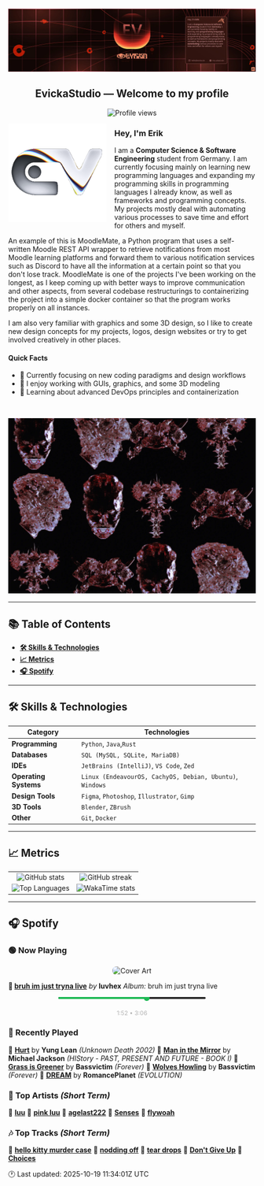 <p align="center">
  <img src="assets/banner_2.webp" alt="Evicka Studio Banner" />
</p>

<h2 align="center">EvickaStudio — Welcome to my profile</h2>

<p align="center">
  <img src="https://komarev.com/ghpvc/?username=EvickaStudio&style=plastic&abbreviated=true&color=ff69b4" alt="Profile views" />
  <!-- Centering reference: using container alignment per CSS text-align guidance -->
</p>

<p>
  <img align="left" src="assets/liquid-logo-500.gif" alt="Evicka EV Logo" width="200" style="margin-right: 16px; margin-bottom: 8px;"/>
</p>

<h3>Hey, I'm Erik</h3>
<p>
  I am a <strong>Computer Science & Software Engineering</strong> student from
  Germany. I am currently focusing mainly on learning new programming
  languages and expanding my programming skills in programming languages I
  already know, as well as frameworks and programming concepts. My projects
  mostly deal with automating various processes to save time and effort for
  others and myself.
</p>
<p>
  An example of this is MoodleMate, a Python program that uses a
  self-written Moodle REST API wrapper to retrieve notifications from most
  Moodle learning platforms and forward them to various notification
  services such as Discord to have all the information at a certain point
  so that you don't lose track. MoodleMate is one of the projects I've been
  working on the longest, as I keep coming up with better ways to improve
  communication and other aspects, from several codebase restructurings to
  containerizing the project into a simple docker container so that the
  program works properly on all instances.
</p>
<p>
  I am also very familiar with graphics and some 3D design, so I like to
  create new design concepts for my projects, logos, design websites or try
  to get involved creatively in other places.
</p>

<h4>Quick Facts</h4>
<ul>
  <li>🔬 Currently focusing on new coding paradigms and design workflows</li>
  <li>👀 I enjoy working with GUIs, graphics, and some 3D modeling</li>
  <li>🌱 Learning about advanced DevOps principles and containerization</li>
  
</ul>

<br clear="left"/>

<p align="center">
  <img src="assets/evkheadpostersmol.webp" alt="Evicka poster collage" />
</p>

---

## 📚 Table of Contents

- **[🛠️ Skills & Technologies](#️-skills--technologies)**
- **[📈 Metrics](#-metrics)**
- **[🎧 Spotify](#-spotify)**

---

## 🛠️ Skills & Technologies

| **Category**          | **Technologies**                                                                                                 |
|-----------------------|------------------------------------------------------------------------------------------------------------------|
| **Programming**       | `Python`, `Java`,`Rust`                                                                                           |
| **Databases**         | `SQL (MySQL, SQLite, MariaDB)`                                                                                   |
| **IDEs**              | `JetBrains (IntelliJ)`, `VS Code`, `Zed`                                                                         |
| **Operating Systems** | `Linux (EndeavourOS, CachyOS, Debian, Ubuntu)`, `Windows`                                                        |
| **Design Tools**      | `Figma`, `Photoshop`, `Illustrator`, `Gimp`                                                                      |
| **3D Tools**          | `Blender`, `ZBrush`                                                                                              |
| **Other**             | `Git`, `Docker`                                                                                                  |

---

## 📈 Metrics

<table>
  <tr>
    <td align="center">
      <img src="https://github-readme-stats.vercel.app/api?username=EvickaStudio&show=reviews,discussions_started,discussions_answered,prs_merged,prs_merged_percentage&show_icons=true&theme=transparent" alt="GitHub stats" width="100%" />
    </td>
    <td align="center">
      <img src="https://github-readme-streak-stats.herokuapp.com/?user=EvickaStudio&theme=transparent" alt="GitHub streak" width="100%" />
    </td>
  </tr>
  <tr>
    <td align="center">
      <img src="https://github-readme-stats.vercel.app/api/top-langs/?username=EvickaStudio&theme=transparent&layout=compact" alt="Top Languages" width="100%" />
    </td>
    <td align="center">
      <img src="https://github-readme-stats.vercel.app/api/wakatime?username=evickastudio&layout=compact&theme=transparent" alt="WakaTime stats" width="100%" />
    </td>
  </tr>
</table>

---

## 🎧 Spotify

<!-- SPOTIFY-START -->


### 🟢 Now Playing

<p align="center">
<img src="https://i.scdn.co/image/ab67616d0000b273ae97ed205fe042cdb12b5590" alt="Cover Art" width="120" style="border-radius: 8px;"/>
</p>

**🎵 [bruh im just tryna live](https://open.spotify.com/track/38ThPrFIHUuHGGmmIDMdW0)**
*by* **luvhex**
*Album:* bruh im just tryna live


<p align="center">
<svg width="300" height="20" xmlns="http://www.w3.org/2000/svg">
    <rect width="300" height="4" fill="#282828" rx="2"/>
    <rect width="180" height="4" fill="#1db954" rx="2"/>
    <circle cx="180" cy="2" r="6" fill="#1db954"/>
</svg>
<br/>
<span style="font-size: 12px; color: #b3b3b3;">
    1:52 • 3:06
</span>
</p>



### 📜 Recently Played

🎤 **[Hurt](https://open.spotify.com/track/2X6QpWspkbTYPq9HM5VD5w)** by **Yung Lean** *(Unknown Death 2002)*
🎤 **[Man in the Mirror](https://open.spotify.com/track/2u2udGmop1z67EPpr91km7)** by **Michael Jackson** *(HIStory - PAST, PRESENT AND FUTURE - BOOK I)*
🎤 **[Grass is Greener](https://open.spotify.com/track/77UWBbcZgmSUqiU21iozUG)** by **Bassvictim** *(Forever)*
🎤 **[Wolves Howling](https://open.spotify.com/track/1EjKkQUJf9tDKKufrJwiat)** by **Bassvictim** *(Forever)*
🎤 **[DREAM](https://open.spotify.com/track/1LFtGfgkv6uPAzR2wfYGER)** by **RomancePlanet** *(EVOLUTION)*



### 🌟 Top Artists *(Short Term)*

🥇 [**luu**](https://open.spotify.com/artist/4Xl2TYkCrjqcY8m2p29OGu)
🥈 [**pink luu**](https://open.spotify.com/artist/0HWcSrvwfHx2msfhljmDuC)
🥉 [**agelast222**](https://open.spotify.com/artist/05jZ0T8kKQUA7Cd58RLiL0)
🏅 [**Senses**](https://open.spotify.com/artist/2soiLmeGhmq9uQ9fqZm3KA)
🏅 [**flywoah**](https://open.spotify.com/artist/4HhW0jozmeZ7e4AAkVOdeO)



### 🎶 Top Tracks *(Short Term)*

🥇 [**hello kitty murder case**](https://open.spotify.com/track/526R7ixvIbOQpugv6PfwDo)
🥈 [**nodding off**](https://open.spotify.com/track/2SO4GqwjEhtknk9zQ8tDQY)
🥉 [**tear drops**](https://open.spotify.com/track/0lWKY2WXWAE0EUpZUvnTR3)
🏅 [**Don't Give Up**](https://open.spotify.com/track/2CtA6pEiFrwr1OuHr4WN5o)
🏅 [**Choices**](https://open.spotify.com/track/6UYFYmePkDEUO13XDp2tUD)


🕐 Last updated: 2025-10-19 11:34:01Z UTC
<!-- SPOTIFY-END -->

